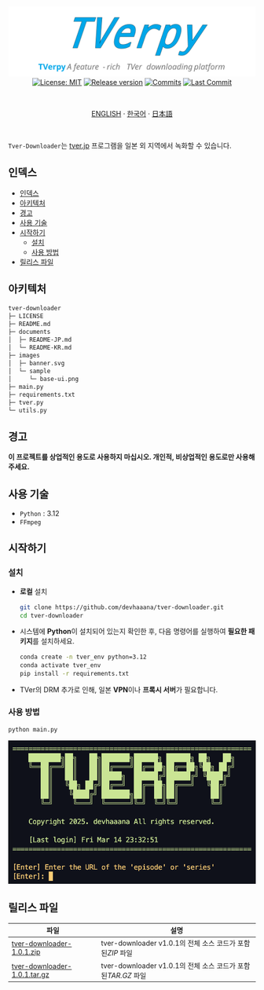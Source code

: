 <div align="center">

  [![tverpy](../images/banner.svg)](#readme)
  [![License: MIT](https://img.shields.io/badge/License-MIT-yellow.svg?style=for-the-badge)](LICENSE "License")
  [![Release version](https://img.shields.io/github/release/devhaaana/tver-downloader.svg?label=Download&style=for-the-badge)](#release-files "Release Files")
  [![Commits](https://img.shields.io/github/commit-activity/y/devhaaana/tver-downloader.svg?label=commits&style=for-the-badge)](https://github.com/devhaaana/tver-downloader/commits "Commit History")
  [![Last Commit](https://img.shields.io/github/last-commit/devhaaana/tver-downloader.svg?label=&style=for-the-badge&display_timestamp=committer)](https://github.com/devhaaana/tver-downloader/pulse/monthly "Last Commit")

</div>

<br />

<div align="center">

[ENGLISH](/README.md)  ·  [한국어](/documents/README-KR.md)  ·  [日本語](/documents/README-JP.md)

</div>

<br />

`Tver-Downloader`는 [tver.jp](https://tver.jp/) 프로그램을 일본 외 지역에서 녹화할 수 있습니다.

## 인덱스

- [인덱스](#인덱스)
- [아키텍처](#아키텍처)
- [경고](#경고)
- [사용 기술](#사용-기술)
- [시작하기](#시작하기)
  - [설치](#설치)
  - [사용 방법](#사용-방법)
- [릴리스 파일](#릴리스-파일)

## 아키텍처

```
tver-downloader
├─ LICENSE
├─ README.md
├─ documents
│  ├─ README-JP.md
│  └─ README-KR.md
├─ images
│  ├─ banner.svg
│  └─ sample
│     └─ base-ui.png
├─ main.py
├─ requirements.txt
├─ tver.py
└─ utils.py
```

## 경고

**이 프로젝트를 상업적인 용도로 사용하지 마십시오. 개인적, 비상업적인 용도로만 사용해 주세요.**

## 사용 기술

- `Python` : 3.12
- `FFmpeg`

## 시작하기

### 설치

- **로컬** 설치

  ```bash
  git clone https://github.com/devhaaana/tver-downloader.git
  cd tver-downloader
  ```
- 시스템에 **Python**이 설치되어 있는지 확인한 후, 다음 명령어를 실행하여 **필요한 패키지**를 설치하세요.

  ```bash
  conda create -n tver_env python=3.12
  conda activate tver_env
  pip install -r requirements.txt
  ```
- TVer의 DRM 추가로 인해, 일본 **VPN**이나 **프록시 서버**가 필요합니다.

### 사용 방법

```bash
python main.py
```

![base-ui](../images/sample/base-ui.png)

## 릴리스 파일

| 파일                                                                                                      | 설명                                                            |
| --------------------------------------------------------------------------------------------------------- | --------------------------------------------------------------- |
| [tver-downloader-1.0.1.zip](https://github.com/devhaaana/tver-downloader/archive/refs/tags/v1.0.1.zip)       | tver-downloader v1.0.1의 전체 소스 코드가 포함된*ZIP* 파일    |
| [tver-downloader-1.0.1.tar.gz](https://github.com/devhaaana/tver-downloader/archive/refs/tags/v1.0.1.tar.gz) | tver-downloader v1.0.1의 전체 소스 코드가 포함된*TAR.GZ* 파일 |

<br />
